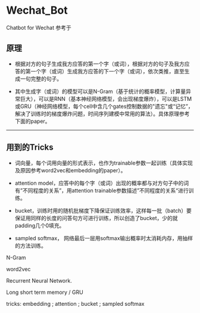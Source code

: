 # Wechat_Bot
Chatbot for Wechat 参考于

## 原理
* 根据对方的句子生成我方应答的第一个字（或词），根据对方的句子及我方应答的第一个字（或词）生成我方应答的下一个字（或词），依次类推，直至生成一句完整的句子。

* 其中生成字（或词）的模型可以是N-Gram（基于统计的概率模型，计算量异常巨大），可以是RNN（基本神经网络模型，会出现梯度爆炸），可以是LSTM或GRU（神经网络模型，每个cell中含几个gates控制数据的"遗忘"或“记忆”，解决了训练时的梯度爆炸问题，时间序列建模中常用的算法）。具体原理参考下面的paper。
---
## 用到的Tricks

* 词向量，每个词用向量的形式表示，也作为trainable参数一起训练（具体实现及原因参考word2vec和embedding的paper）。

* attention model，应答中的每个字（或词）出现的概率都与对方句子中的词有”不同程度的关系”，用attention trainable参数描述”不同程度的关系“进行训练。

* bucket，训练时用的随机批梯度下降保证训练效率，这样每一批（batch）要保证用同样的长度的问答句方可进行训练，所以创造了bucket，少的就padding几个0填充。

* sampled softmax， 网络最后一层用softmax输出概率时太消耗内存，用抽样的方法训练。

N-Gram

word2vec

Recurrent Neural Network.

Long short term memory / GRU

tricks: embedding ; attention ; bucket ; sampled softmax
